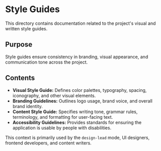 # Style Guides

This directory contains documentation related to the project's visual and written style guides.

## Purpose

Style guides ensure consistency in branding, visual appearance, and communication tone across the project.

## Contents

*   **Visual Style Guide:** Defines color palettes, typography, spacing, iconography, and other visual elements.
*   **Branding Guidelines:** Outlines logo usage, brand voice, and overall brand identity.
*   **Content Style Guide:** Specifies writing tone, grammar rules, terminology, and formatting for user-facing text.
*   **Accessibility Guidelines:** Provides standards for ensuring the application is usable by people with disabilities.

This context is primarily used by the `design-lead` mode, UI designers, frontend developers, and content writers.